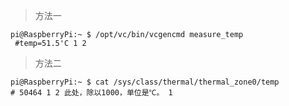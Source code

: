 > 方法一

```shell
pi@RaspberryPi:~ $ /opt/vc/bin/vcgencmd measure_temp
 #temp=51.5'C 1 2 
```

> 方法二

```shell
pi@RaspberryPi:~ $ cat /sys/class/thermal/thermal_zone0/temp 
# 50464 1 2 此处，除以1000，单位是℃。 1
```